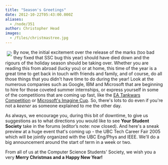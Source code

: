 ```yaml
---
title: "Season's Greetings"
date: 2012-10-22T05:43:00.000Z
aliases:
  - /node/351
author: Christopher Head
images:
  - /files/christmastree.jpg
---
```


<div class="field field-name-body field-type-text-with-summary field-label-hidden"><div class="field-items"><div class="field-item even"><p><img src="/files/christmastree.jpg" align="left" vspace="5" hspace="5">By now, the initial excitement over the release of the marks (too bad they fixed that SSC bug this year) should have died down and the rigours of the holiday season should be taking over.  Whether you are reading this from abroad (lucky you) or at home, this time of the year is a great time to get back in touch with friends and family, and of course, do all those things that you didn&apos;t have time to do during the year!  Look at the numerous companies such as Google, IBM and Microsoft that are beginning to hire for those coveted summer internships, or express yourself in some of the competitions that are coming up fast, like the <a href="http://info.ea.com/company/company_tw.php">EA Tankwars Competition</a> or <a href="http://www.imaginecup.com">Microsoft&apos;s Imagine Cup</a>.  So, there&apos;s lots to do even if you&apos;re not a <em>keener</em> as someone explained to me the other day.</p>
<p>As always, we encourage you, during this bit of downtime, to give us suggestions as to what directions you would like to see <strong>Your Student Society</strong> take in the forums (editor&#x2019;s note: now closed).  And here&apos;s a sneak preview at a huge event that&apos;s coming up - the UBC Tech Career Fair 2005 which will be jointly organized with the UBC Eng/Phys and IEEE.  We&apos;ll do a big announcement around the start of term in a week or two. </p>
<p>From all of us at the Computer Science Students&apos; Society, we wish you a very <strong>Merry Christmas and a Happy New Year!</strong></p>
</div></div></div>    <footer>
          </footer>
